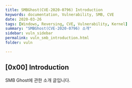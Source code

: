```yaml
---
title: SMBGhost(CVE-2020-0796) Introduction
keywords: documentation, Vulnerability, SMB, CVE 
date: 2020-03-26
tags: [Windows, Reversing, CVE, Vulnerability, Kernel]
summary: "SMBGhost(CVE-2020-0796) 소개"
sidebar: vuln_sidebar
permalink: vuln_smb_introduction.html
folder: vuln

---
```


## [0x00] Introduction

SMB Ghost에 관한 소개 글입니다.